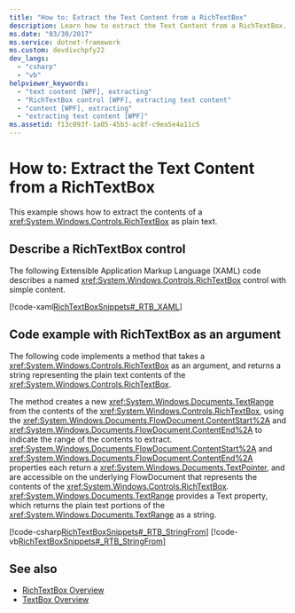 ```yaml
---
title: "How to: Extract the Text Content from a RichTextBox"
description: Learn how to extract the Text Content from a RichTextBox.
ms.date: "03/30/2017"
ms.service: dotnet-framework
ms.custom: devdivchpfy22
dev_langs: 
  - "csharp"
  - "vb"
helpviewer_keywords: 
  - "text content [WPF], extracting"
  - "RichTextBox control [WPF], extracting text content"
  - "content [WPF], extracting"
  - "extracting text content [WPF]"
ms.assetid: f13c093f-1a05-45b3-ac8f-c9ea5e4a11c5
---
```

# How to: Extract the Text Content from a RichTextBox

This example shows how to extract the contents of a <xref:System.Windows.Controls.RichTextBox> as plain text.  
  
## Describe a RichTextBox control

 The following Extensible Application Markup Language (XAML) code describes a named <xref:System.Windows.Controls.RichTextBox> control with simple content.  
  
 [!code-xaml[RichTextBoxSnippets#_RTB_XAML](~/samples/snippets/csharp/VS_Snippets_Wpf/RichTextBoxSnippets/CSharp/Window1.xaml#_rtb_xaml)]  
  
## Code example with RichTextBox as an argument

 The following code implements a method that takes a <xref:System.Windows.Controls.RichTextBox> as an argument, and returns a string representing the plain text contents of the <xref:System.Windows.Controls.RichTextBox>.  
  
 The method creates a new <xref:System.Windows.Documents.TextRange> from the contents of the <xref:System.Windows.Controls.RichTextBox>, using the <xref:System.Windows.Documents.FlowDocument.ContentStart%2A> and <xref:System.Windows.Documents.FlowDocument.ContentEnd%2A> to indicate the range of the contents to extract.  <xref:System.Windows.Documents.FlowDocument.ContentStart%2A> and <xref:System.Windows.Documents.FlowDocument.ContentEnd%2A> properties each return a <xref:System.Windows.Documents.TextPointer>, and are accessible on the underlying FlowDocument that represents the contents of the <xref:System.Windows.Controls.RichTextBox>.  <xref:System.Windows.Documents.TextRange> provides a Text property, which returns the plain text portions of the <xref:System.Windows.Documents.TextRange> as a string.  
  
 [!code-csharp[RichTextBoxSnippets#_RTB_StringFrom](~/samples/snippets/csharp/VS_Snippets_Wpf/RichTextBoxSnippets/CSharp/Window1.xaml.cs#_rtb_stringfrom)]
 [!code-vb[RichTextBoxSnippets#_RTB_StringFrom](~/samples/snippets/visualbasic/VS_Snippets_Wpf/RichTextBoxSnippets/visualbasic/window1.xaml.vb#_rtb_stringfrom)]  
  
## See also

- [RichTextBox Overview](richtextbox-overview.md)
- [TextBox Overview](textbox-overview.md)
